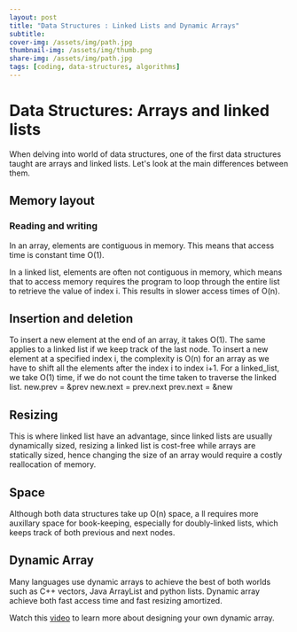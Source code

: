 ```yaml
---
layout: post
title: "Data Structures : Linked Lists and Dynamic Arrays"
subtitle: 
cover-img: /assets/img/path.jpg
thumbnail-img: /assets/img/thumb.png
share-img: /assets/img/path.jpg
tags: [coding, data-structures, algorithms]
---
```

# Data Structures: Arrays and linked lists
When delving into world of data structures, one of the first data structures taught are arrays and linked lists.
Let's look at the main differences between them.

## Memory layout
### Reading and writing
In an array, elements are contiguous in memory. This means that access time is constant time O(1).

In a linked list, elements are often not contiguous in memory, which means that to access memory requires the program to loop through the entire list to retrieve the value of index i. This results in slower access times of O(n).
## Insertion and deletion
To insert a new element at the end of an array, it takes O(1). The same applies to a linked list if we keep track of the last node.
To insert a new element at a specified index i, the complexity is O(n) for an array as we have to shift all the elements after the index i to index i+1. For a linked_list, we take O(1) time, if we do not count the time taken to traverse the linked list.
new.prev = &prev
new.next = prev.next
prev.next = &new
## Resizing

This is where linked list have an advantage, since linked lists are usually dynamically sized, resizing a linked list is cost-free while arrays are statically sized, hence changing the size of an array would require a costly reallocation of memory.

## Space 

Although both data structures take up O(n) space, a ll requires more auxillary space for book-keeping, especially for doubly-linked lists, which keeps track of both previous and next nodes. 

## Dynamic Array
Many languages use dynamic arrays to achieve the best of both worlds such as C++ vectors, Java ArrayList and python lists. Dynamic array achieve both fast access time and fast resizing amortized. 

Watch this [video](https://www.youtube.com/watch?v=5AllG-i_yto) to learn more about designing your own dynamic array.
